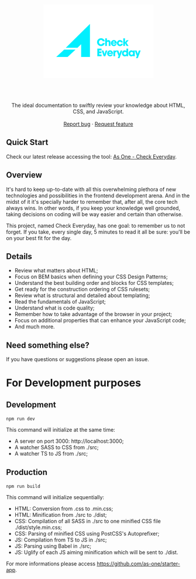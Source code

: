 <br>
<br>

<p align="center">
  <a href="https://github.com/as-one/starter-app">
    <img src="https://raw.githubusercontent.com/as-one/check-everyday/master/logo-check-everyday.png" alt="As One - Check Everyday" width="300" height="200">
  </a>
</p>

<br>
<br>

<p align="center">
  The ideal documentation to swiftly review your knowledge about HTML, CSS, and JavaScript.
  <br>
  <br>
  <a href="https://github.com/as-one/check-everyday/issues/new">Report bug</a>
  ·
  <a href="https://github.com/as-one/check-everyday/issues/new">Request feature</a>
</p>

## Quick Start

Check our latest release accessing the tool: <a href="https://as-one.github.io/check-everyday/">As One - Check Everyday</a>.

## Overview

It's hard to keep up-to-date with all this overwhelming plethora of new technologies and possibilities in the frontend development arena. And in the midst of it it's specially harder to remember that, after all, the core tech always wins. In other words, if you keep your knowledge well grounded, taking decisions on coding will be way easier and certain than otherwise.

This project, named Check Everyday, has one goal: to remember us to not forget. If you take, every single day, 5 minutes to read it all be sure: you'll be on your best fit for the day. 

## Details

- Review what matters about HTML;
- Focus on BEM basics when defining your CSS Design Patterns;
- Understand the best building order and blocks for CSS templates;
- Get ready for the construction ordering of CSS rulesets;
- Review what is structural and detailed about templating;
- Read the fundamentals of JavaScript;
- Understand what is code quality;
- Remember how to take advantage of the browser in your project;
- Focus on additional properties that can enhance your JavaScript code;
- And much more.

## Need something else?

If you have questions or suggestions please open an issue.

# For Development purposes

## Development

```
npm run dev
```

This command will initialize at the same time:

- A server on port 3000: http://localhost:3000;
- A watcher SASS to CSS from ./src;
- A watcher TS to JS from ./src;

## Production

```
npm run build
```

This command will initialize sequentially:

- HTML: Conversion from .css to .min.css;
- HTML: Minification from ./src to ./dist;
- CSS: Compilation of all SASS in ./src to one minified CSS file ./dist/style.min.css;
- CSS: Parsing of minified CSS using PostCSS's Autoprefixer;
- JS: Compilation from TS to JS in ./src;
- JS: Parsing using Babel in ./src;
- JS: Uglify of each JS aiming minification which will be sent to ./dist.

For more informations please access https://github.com/as-one/starter-app.
